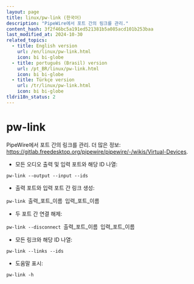 ```yaml
---
layout: page
title: linux/pw-link (한국어)
description: "PipeWire에서 포트 간의 링크를 관리."
content_hash: 3f2f46bc5a191ed521381b5a085acd101b253baa
last_modified_at: 2024-10-30
related_topics:
  - title: English version
    url: /en/linux/pw-link.html
    icon: bi bi-globe
  - title: português (Brasil) version
    url: /pt_BR/linux/pw-link.html
    icon: bi bi-globe
  - title: Türkçe version
    url: /tr/linux/pw-link.html
    icon: bi bi-globe
tldri18n_status: 2
---
```

# pw-link

PipeWire에서 포트 간의 링크를 관리.
더 많은 정보: <https://gitlab.freedesktop.org/pipewire/pipewire/-/wikis/Virtual-Devices>.

- 모든 오디오 출력 및 입력 포트와 해당 ID 나열:

`pw-link --output --input --ids`

- 출력 포트와 입력 포트 간 링크 생성:

`pw-link `<span class="tldr-var badge badge-pill bg-dark-lm bg-white-dm text-white-lm text-dark-dm font-weight-bold">출력_포트_이름</span>` `<span class="tldr-var badge badge-pill bg-dark-lm bg-white-dm text-white-lm text-dark-dm font-weight-bold">입력_포트_이름</span>

- 두 포트 간 연결 해제:

`pw-link --disconnect `<span class="tldr-var badge badge-pill bg-dark-lm bg-white-dm text-white-lm text-dark-dm font-weight-bold">출력_포트_이름</span>` `<span class="tldr-var badge badge-pill bg-dark-lm bg-white-dm text-white-lm text-dark-dm font-weight-bold">입력_포트_이름</span>

- 모든 링크와 해당 ID 나열:

`pw-link --links --ids`

- 도움말 표시:

`pw-link -h`
